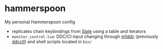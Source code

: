 # hammerspoon
My personal Hammerspoon config

* replicates chain keybindings from [Slate](https://github.com/jigish/slate) using a table and iterators
* `monitor_control.lua`: DDC/CI input changing through [m1ddc](https://github.com/waydabber/m1ddc) (previously [ddcctl](https://github.com/kfix/ddcctl)) and shell scripts located in `bin/`
